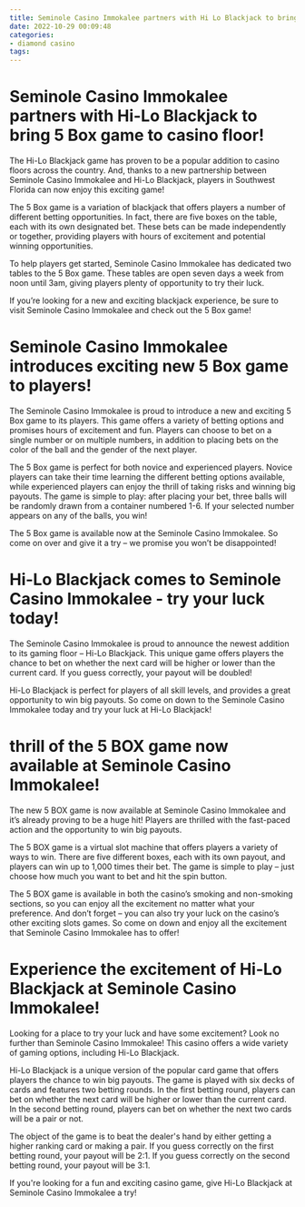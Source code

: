 ```yaml
---
title: Seminole Casino Immokalee partners with Hi Lo Blackjack to bring 5 Box game to casino floor!
date: 2022-10-29 00:09:48
categories:
- diamond casino
tags:
---
```



#  Seminole Casino Immokalee partners with Hi-Lo Blackjack to bring 5 Box game to casino floor!

The Hi-Lo Blackjack game has proven to be a popular addition to casino floors across the country. And, thanks to a new partnership between Seminole Casino Immokalee and Hi-Lo Blackjack, players in Southwest Florida can now enjoy this exciting game!

The 5 Box game is a variation of blackjack that offers players a number of different betting opportunities. In fact, there are five boxes on the table, each with its own designated bet. These bets can be made independently or together, providing players with hours of excitement and potential winning opportunities.

To help players get started, Seminole Casino Immokalee has dedicated two tables to the 5 Box game. These tables are open seven days a week from noon until 3am, giving players plenty of opportunity to try their luck.

If you’re looking for a new and exciting blackjack experience, be sure to visit Seminole Casino Immokalee and check out the 5 Box game!

#  Seminole Casino Immokalee introduces exciting new 5 Box game to players!

The Seminole Casino Immokalee is proud to introduce a new and exciting 5 Box game to its players. This game offers a variety of betting options and promises hours of excitement and fun. Players can choose to bet on a single number or on multiple numbers, in addition to placing bets on the color of the ball and the gender of the next player.

The 5 Box game is perfect for both novice and experienced players. Novice players can take their time learning the different betting options available, while experienced players can enjoy the thrill of taking risks and winning big payouts. The game is simple to play: after placing your bet, three balls will be randomly drawn from a container numbered 1-6. If your selected number appears on any of the balls, you win!

The 5 Box game is available now at the Seminole Casino Immokalee. So come on over and give it a try – we promise you won’t be disappointed!

#  Hi-Lo Blackjack comes to Seminole Casino Immokalee - try your luck today!

The Seminole Casino Immokalee is proud to announce the newest addition to its gaming floor – Hi-Lo Blackjack. This unique game offers players the chance to bet on whether the next card will be higher or lower than the current card. If you guess correctly, your payout will be doubled!

Hi-Lo Blackjack is perfect for players of all skill levels, and provides a great opportunity to win big payouts. So come on down to the Seminole Casino Immokalee today and try your luck at Hi-Lo Blackjack!

#  thrill of the 5 BOX game now available at Seminole Casino Immokalee!

The new 5 BOX game is now available at Seminole Casino Immokalee and it’s already proving to be a huge hit! Players are thrilled with the fast-paced action and the opportunity to win big payouts.

The 5 BOX game is a virtual slot machine that offers players a variety of ways to win. There are five different boxes, each with its own payout, and players can win up to 1,000 times their bet. The game is simple to play – just choose how much you want to bet and hit the spin button.

The 5 BOX game is available in both the casino’s smoking and non-smoking sections, so you can enjoy all the excitement no matter what your preference. And don’t forget – you can also try your luck on the casino’s other exciting slots games. So come on down and enjoy all the excitement that Seminole Casino Immokalee has to offer!

#  Experience the excitement of Hi-Lo Blackjack at Seminole Casino Immokalee!

Looking for a place to try your luck and have some excitement? Look no further than Seminole Casino Immokalee! This casino offers a wide variety of gaming options, including Hi-Lo Blackjack.

Hi-Lo Blackjack is a unique version of the popular card game that offers players the chance to win big payouts. The game is played with six decks of cards and features two betting rounds. In the first betting round, players can bet on whether the next card will be higher or lower than the current card. In the second betting round, players can bet on whether the next two cards will be a pair or not.

The object of the game is to beat the dealer's hand by either getting a higher ranking card or making a pair. If you guess correctly on the first betting round, your payout will be 2:1. If you guess correctly on the second betting round, your payout will be 3:1.

If you're looking for a fun and exciting casino game, give Hi-Lo Blackjack at Seminole Casino Immokalee a try!